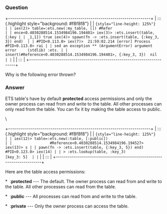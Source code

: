 ### Question
<div>

+-----------------------------------------------------------------------+
| ::: {.highlight style="background: #f8f8f8"}                          |
| ``` {style="line-height: 125%"}                                       |
| iex(2)> table=:ets.new(:my_table, []) #Refer                          |
| ence<0.4030288514.1534984196.194401> iex(3)> :ets.insert(table, {:key |
| _1,1}) true iex(4)> spawn(fn -> :ets.insert(table, {:key_3, 3}) end)  |
| #PID<0.113.0> iex(7)>  21:59:02.214 [error] Process #PID<0.113.0> rai |
| sed an exception ** (ArgumentError) argument error     (stdlib) :ets. |
| insert(#Reference<0.4030288514.1534984196.194401>, {:key_3, 3})  nil  |
| ```                                                                   |
| :::                                                                   |
+-----------------------------------------------------------------------+

Why is the following error thrown? 

</div>


### Answer
ETS table\'s have by default **protected** access permissions and only
the owner process can read from and write to the table. All other
processes can only read from the table. You can fix it by making the
table access to public.

<div>

\

</div>

<div>

+-----------------------------------------------------------------------+
| ::: {.highlight style="background: #f8f8f8"}                          |
| ``` {style="line-height: 125%"}                                       |
| iex(12)> table=:ets.new(:table, [:public])                            |
|                 #Reference<0.4030288514.1534984196.194527> iex(13)> s |
| pawn(fn -> :ets.insert(table, {:key_3, 5}) end) #PID<0.123.0> iex(14) |
| > :ets.lookup(table, :key_3)                              [key_3: 5]  |
| ```                                                                   |
| :::                                                                   |
+-----------------------------------------------------------------------+

Here are the table access permissions:

</div>

<div>

<div>

<div>

<div>

<div>

\*  :**protected** --- The default. The owner process can read from and
write to the table. All other processes can read from the table.

</div>

<div>

\*  :**public** --- All processes can read from and write to the table.

</div>

<div>

\*  :**private** --- Only the owner process can access the table. 

</div>

</div>

</div>

</div>

</div>


